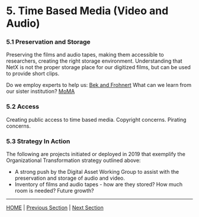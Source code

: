 # 5. Time Based Media (Video and Audio)

### 5.1 Preservation and Storage

Preserving the films and audio tapes, making them accessible to researchers, creating the right storage environment. Understanding that NetX is not the proper storage place for our digitized films, but can be used to provide short clips.

Do we employ experts to help us: [Bek and Frohnert](https://bekandfrohnert.com/?page_id=72)
What can we learn from our sister institution? [MoMA](https://www.moma.org/research-and-learning/film-preservation/)

### 5.2 Access

Creating public access to time based media. Copyright concerns. Pirating concerns.

### 5.3 Strategy In Action

The following are projects initiated or deployed in 2019 that exemplify the Organizational Transformation strategy outlined above:

* A strong push by the Digital Asset Working Group to assist with the preservation and storage of audio and video.
* Inventory of films and audio tapes - how are they stored? How much room is needed? Future growth?

-----

[HOME](index.md) | [Previous Section](04_Organizational_Adaptation.md) | [Next Section](06_Digital_Asset_Management.md)
